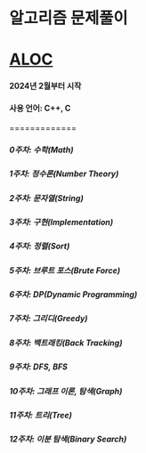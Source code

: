 # 알고리즘 문제풀이

[ALOC](https://aloc.kr)
=============
#### 2024년 2월부터 시작
#### 사용 언어: C++, C
=============
##### 0주차: 수학(Math)
##### 1주차: 정수론(Number Theory)
##### 2주차: 문자열(String)
##### 3주차: 구현(Implementation)
##### 4주차: 정렬(Sort)
##### 5주차: 브루트 포스(Brute Force)
##### 6주차: DP(Dynamic Programming)
##### 7주차: 그리디(Greedy)
##### 8주차: 백트래킹(Back Tracking)
##### 9주차: DFS, BFS
##### 10주차: 그래프 이론, 탐색(Graph)
##### 11주차: 트리(Tree)
##### 12주차: 이분 탐색(Binary Search)